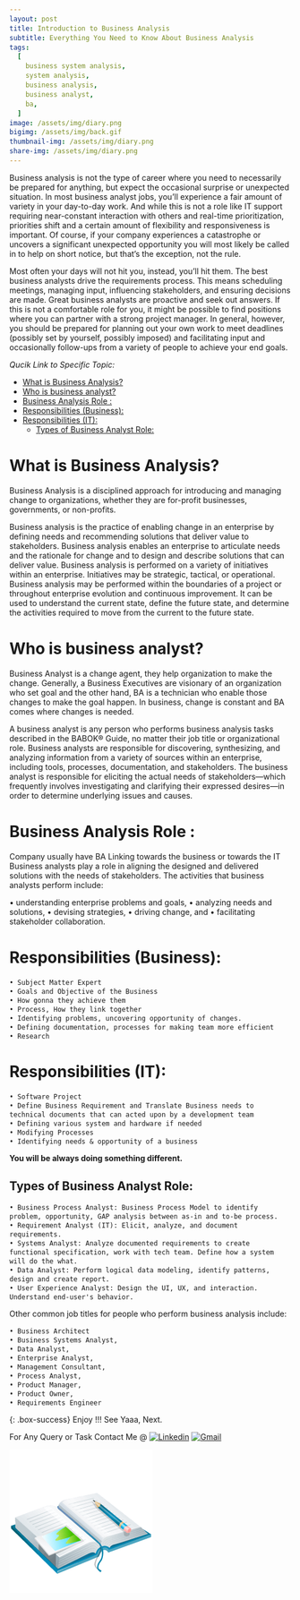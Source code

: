 ```yaml
---
layout: post
title: Introduction to Business Analysis
subtitle: Everything You Need to Know About Business Analysis
tags:
  [
    business system analysis,
    system analysis,
    business analysis,
    business analyst,
    ba,
  ]
image: /assets/img/diary.png
bigimg: /assets/img/back.gif
thumbnail-img: /assets/img/diary.png
share-img: /assets/img/diary.png
---
```


Business analysis is not the type of career where you need to necessarily be prepared for anything, but expect the occasional surprise or unexpected situation. In most business analyst jobs, you’ll experience a fair amount of variety in your day-to-day work. And while this is not a role like IT support requiring near-constant interaction with others and real-time prioritization, priorities shift and a certain amount of flexibility and responsiveness is important. Of course, if your company experiences a catastrophe or uncovers a significant unexpected opportunity you will most likely be called in to help on short notice, but that’s the exception, not the rule.

Most often your days will not hit you, instead, you’ll hit them. The best business analysts drive the
requirements process. This means scheduling meetings, managing input, influencing stakeholders, and
ensuring decisions are made. Great business analysts are proactive and seek out answers. If this is not a comfortable role for you, it might be possible to find positions where you can partner with a strong project manager. In general, however, you should be prepared for planning out your own work to meet deadlines (possibly set by yourself, possibly imposed) and facilitating input and occasionally follow-ups from a variety of people to achieve your end goals.

_Qucik Link to Specific Topic:_

- [What is Business Analysis?](#what-is-business-analysis)
- [Who is business analyst?](#who-is-business-analyst)
- [Business Analysis Role :](#business-analysis-role-)
- [Responsibilities (Business):](#responsibilities-business)
- [Responsibilities (IT):](#responsibilities-it)
  - [Types of Business Analyst Role:](#types-of-business-analyst-role)


# What is Business Analysis?

Business Analysis is a disciplined approach for introducing and managing change to organizations, whether they are for-profit businesses, governments, or non-profits.

Business analysis is the practice of enabling change in an enterprise by defining needs and recommending solutions that deliver value to stakeholders. Business analysis enables an enterprise to articulate needs and the rationale for change and to design and describe solutions that can deliver value.
Business analysis is performed on a variety of initiatives within an enterprise. Initiatives may be strategic, tactical, or operational. Business analysis may be performed within the boundaries of a project or throughout enterprise evolution and continuous improvement. It can be used to understand the current state, define the future state, and determine the activities required to move from the current to the future state.

# Who is business analyst?

Business Analyst is a change agent, they help organization to make the change. Generally, a Business Executives are visionary of an organization who set goal and the other hand, BA is a technician who enable those changes to make the goal happen. In business, change is constant and BA comes where changes is needed.

A business analyst is any person who performs business analysis tasks described in the BABOK® Guide, no matter their job title or organizational role. Business analysts are responsible for discovering, synthesizing, and analyzing information from a variety of sources within an enterprise, including tools, processes, documentation, and stakeholders. The business analyst is responsible for eliciting the actual needs of stakeholders—which frequently involves investigating and clarifying their expressed desires—in order to determine underlying issues and causes.

# Business Analysis Role :

Company usually have BA Linking towards the business or towards the IT
Business analysts play a role in aligning the designed and delivered solutions with the needs of stakeholders. The activities that business analysts perform include:

• understanding enterprise problems and goals,
• analyzing needs and solutions,
• devising strategies,
• driving change, and
• facilitating stakeholder collaboration.

# Responsibilities (Business):

    • Subject Matter Expert
    • Goals and Objective of the Business
    • How gonna they achieve them
    • Process, How they link together
    • Identifying problems, uncovering opportunity of changes.
    • Defining documentation, processes for making team more efficient
    • Research

# Responsibilities (IT):

    • Software Project
    • Define Business Requirement and Translate Business needs to technical documents that can acted upon by a development team
    • Defining various system and hardware if needed
    • Modifying Processes
    • Identifying needs & opportunity of a business

**You will be always doing something different.**

## Types of Business Analyst Role:

    • Business Process Analyst: Business Process Model to identify problem, opportunity, GAP analysis between as-in and to-be process.
    • Requirement Analyst (IT): Elicit, analyze, and document requirements.
    • Systems Analyst: Analyze documented requirements to create functional specification, work with tech team. Define how a system will do the what.
    • Data Analyst: Perform logical data modeling, identify patterns, design and create report.
    • User Experience Analyst: Design the UI, UX, and interaction. Understand end-user's behavior.

Other common job titles for people who perform business analysis include:

    • Business Architect
    • Business Systems Analyst,
    • Data Analyst,
    • Enterprise Analyst,
    • Management Consultant,
    • Process Analyst,
    • Product Manager,
    • Product Owner,
    • Requirements Engineer

{: .box-success}
Enjoy !!!
See Yaaa, Next.

For Any Query or Task Contact Me @
[![Linkedin](https://img.shields.io/badge/-LinkedIn-blue?style=flat&logo=Linkedin&logoColor=white)](https://www.linkedin.com/in/rafayet13/)
[![Gmail](https://img.shields.io/badge/-Gmail-c14438?style=flat&logo=Gmail&logoColor=white)](mailto:rafayet13@gmail.com)

![Diary](/assets/img/diary.png "Diary")
